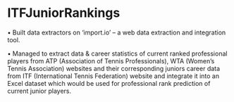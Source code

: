 # ITFJuniorRankings
•	Built data extractors on ‘import.io’ – a web data extraction and integration tool.

•	Managed to extract data & career statistics of current ranked professional players from ATP (Association of Tennis Professionals), WTA (Women’s Tennis Association) websites and their corresponding juniors career data from ITF (International Tennis Federation) website and integrate it into an Excel dataset which would be used for professional rank prediction of current junior players.
